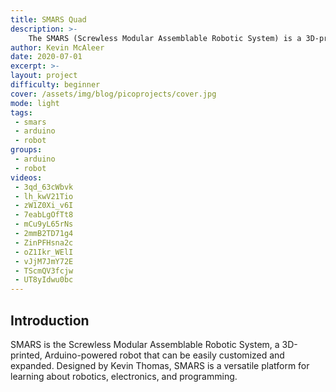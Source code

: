 ```yaml
---
title: SMARS Quad
description: >-
    The SMARS (Screwless Modular Assemblable Robotic System) is a 3D-printed, Arduino-powered robot that can be easily customized and expanded.
author: Kevin McAleer
date: 2020-07-01
excerpt: >-
layout: project
difficulty: beginner
cover: /assets/img/blog/picoprojects/cover.jpg
mode: light
tags:
 - smars
 - arduino
 - robot
groups:
 - arduino
 - robot
videos:
 - 3qd_63cWbvk
 - lh_kwV21Tio
 - zW1Z0Xi_v6I
 - 7eabLgOfTt8
 - mCu9yL65rNs
 - 2mmB2TD71g4
 - ZinPFHsna2c
 - oZ1Ikr_WElI
 - vJjM7JmY72E
 - TScmQV3fcjw
 - UT8yIdwu0bc
---
```


## Introduction

SMARS is the Screwless Modular Assemblable Robotic System, a 3D-printed, Arduino-powered robot that can be easily customized and expanded. Designed by Kevin Thomas, SMARS is a versatile platform for learning about robotics, electronics, and programming.